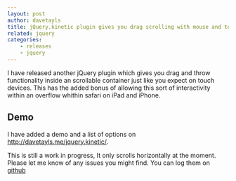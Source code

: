 ```yaml
---
layout: post
author: davetayls
title: jQuery.kinetic plugin gives you drag scrolling with mouse and touch
related: jquery
categories:
    - releases
    - jquery
---
```


I have released another jQuery plugin which gives you drag and throw functionality inside an scrollable container just like you expect on touch devices. This has the added bonus of allowing this sort of interactivity within an overflow whithin safari on iPad and iPhone.

Demo
----
I have added a demo and a list of options on <http://davetayls.me/jquery.kinetic/>.

This is still a work in progress, It only scrolls horizontally at the moment. Please let me know of any issues you might find. You can log them on [github](https://github.com/davetayls/jquery.kinetic/issues)



